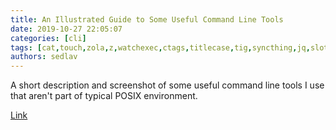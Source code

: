 ```yaml
---
title: An Illustrated Guide to Some Useful Command Line Tools
date: 2019-10-27 22:05:07
categories: [cli]
tags: [cat,touch,zola,z,watchexec,ctags,titlecase,tig,syncthing,jq,slot]
authors: sedlav
---
```


A short description and screenshot of some useful command line tools I use that aren't part of typical POSIX environment.

[Link](https://www.wezm.net/technical/2019/10/useful-command-line-tools/)
